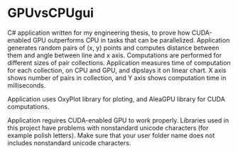 # GPUvsCPUgui

C# application written for my engineering thesis, to prove how CUDA-enabled GPU outperforms CPU in tasks that can be parallelized.
Application generates random pairs of (x, y) points and computes distance between them and angle between line and x axis.
Computations are performed for different sizes of pair collections. Application measures time of computation for each collection,
on CPU and GPU, and dipslays it on linear chart. X axis shows number of pairs in collection, and Y axis shows computation time in milliseconds.

Application uses OxyPlot library for ploting, and AleaGPU library for CUDA computations.

Application reguires CUDA-enabled GPU to work properly.
Libraries used in this project have problems with nonstandard unicode characters (for example polish letters).
Make sure that your user folder name does not includes nonstandard unicode characters.
